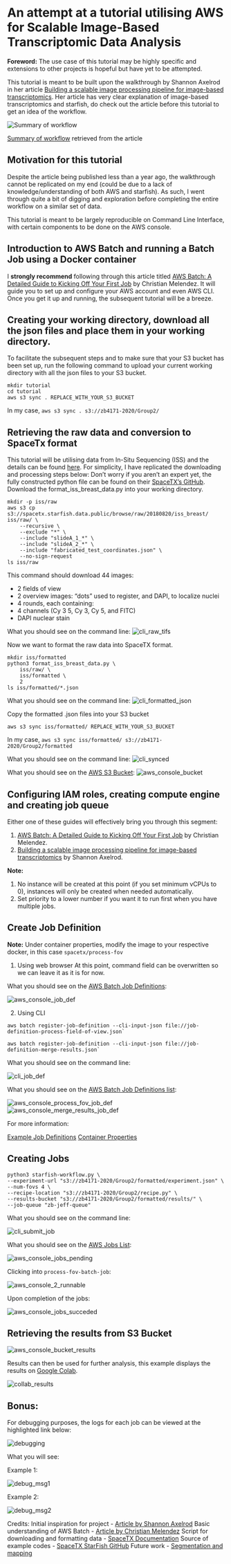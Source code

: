 # An attempt at a tutorial utilising AWS for Scalable Image-Based Transcriptomic Data Analysis
**Foreword:** The use case of this tutorial may be highly specific and extensions to other projects is
 hopeful but have yet to be attempted.

This tutorial is meant to be built upon the walkthrough by Shannon Axelrod in her article [Building a
 scalable image processing pipeline for image-based transcriptomics](https://aws.amazon.com/blogs/industries/building-a-scalable-image-processing-pipeline-for-image-based-transcriptomics/). Her article has very clear explanation of image-based transcriptomics and starfish, do check out the article before this tutorial to get an idea of the workflow. 

![Summary of workflow](images/summary_of_workflow.png)

[Summary of workflow](https://d2908q01vomqb2.cloudfront.net/c5b76da3e608d34edb07244cd9b875ee86906328/2019/12/16/C3-1-1024x487.png) retrieved from the article 

## Motivation for this tutorial
Despite the article being published less than a year ago, the walkthrough cannot be replicated on my end (could be due to a lack of knowledge/understanding of both AWS and starfish). As such, I went through quite a bit of digging and exploration before completing the entire workflow on a similar set of data.

This tutorial is meant to be largely reproducible on Command Line Interface, with certain components to be done on the AWS console.

## Introduction to AWS Batch and running a Batch Job using a Docker container
I **strongly recommend** following through this article titled [AWS Batch: A Detailed Guide to Kicking Off Your First Job](https://stackify.com/aws-batch-guide/) by Christian Melendez. It will guide you to set up and configure your AWS account and even  AWS CLI. Once you get it up and running, the subsequent tutorial will be a breeze.

## Creating your working directory, download all the json files and place them in your working directory.
To facilitate the subsequent steps and to make sure that your S3 bucket has been set up, run the following
command to upload your current working directory with all the json files to your S3 bucket.
```
mkdir tutorial
cd tutorial
aws s3 sync . REPLACE_WITH_YOUR_S3_BUCKET
```
In my case, `aws s3 sync . s3://zb4171-2020/Group2/`

## Retrieving the raw data and conversion to SpaceTx format
This tutorial will be utilising data from In-Situ Sequencing (ISS) and the details can be found [here](https://spacetx-starfish.readthedocs.io/en/ajc-output-specifications/usage/iss/iss_vignette.html). 
For simplicity, I have replicated the downloading and processing steps below:
Don’t worry if you aren’t an expert yet, the fully constructed python file can be found on their [SpaceTX’s  GitHub]( https://github.com/spacetx/starfish/blob/master/examples/data_formatting_examples/format_iss_breast_data.py). Download the format_iss_breast_data.py into your working directory.

```
mkdir -p iss/raw
aws s3 cp s3://spacetx.starfish.data.public/browse/raw/20180820/iss_breast/ iss/raw/ \
    --recursive \
    --exclude "*" \
    --include "slideA_1_*" \
    --include "slideA_2_*" \
    --include "fabricated_test_coordinates.json" \
    --no-sign-request
ls iss/raw
```

This command should download 44 images:
*	2 fields of view
*	2 overview images: “dots” used to register, and DAPI, to localize nuclei
*	4 rounds, each containing:
*	4 channels (Cy 3 5, Cy 3, Cy 5, and FITC)
*	DAPI nuclear stain

What you should see on the command line:
![cli_raw_tifs](images/cli_raw_tifs.png)

Now we want to format the raw data into SpaceTX format.
```
mkdir iss/formatted
python3 format_iss_breast_data.py \
    iss/raw/ \
    iss/formatted \
    2
ls iss/formatted/*.json
```

What you should see on the command line:
![cli_formatted_json](images/cli_formatted_json.png)

Copy the formatted .json files into your S3 bucket
```
aws s3 sync iss/formatted/ REPLACE_WITH_YOUR_S3_BUCKET
```
In my case, `aws s3 sync iss/formatted/ s3://zb4171-2020/Group2/formatted`
 
What you should see on the command line:
![cli_synced](images/cli_synced.png)

What you should see on the [AWS S3 Bucket](https://s3.console.aws.amazon.com/s3/buckets/):
![aws_console_bucket](images/aws_console_bucket.png)

## Configuring IAM roles, creating compute engine and creating job queue
Either one of these guides will effectively bring you through this segment:
1. [AWS Batch: A Detailed Guide to Kicking Off Your First Job](https://stackify.com/aws-batch-guide/) by
Christian Melendez.
1. [Building a scalable image processing pipeline for image-based transcriptomics](https://aws.amazon.com/blogs/industries/building-a-scalable-image-processing-pipeline-for-image-based-transcriptomics/)
by Shannon Axelrod.

**Note:** 
1. No instance will be created at this point (if you set minimum vCPUs to 0), instances will only be
 created when needed automatically.
1. Set priority to a lower number if you want it to run first when you have multiple jobs.

## Create Job Definition 
**Note:** Under container properties, modify the image to your respective docker, in this case `spacetx/process-fov` 

1. Using web browser
At this point, command field can be overwritten so we can leave it as it is for now. 
 
What you should see on the [AWS Batch Job Definitions](https://console.aws.amazon.com/batch/):

![aws_console_job_def](images/aws_console_job_def.png)

2. Using CLI
```
aws batch register-job-definition --cli-input-json file://job-definition-process-field-of-view.json`
```
```
aws batch register-job-definition --cli-input-json file://job-definition-merge-results.json`
```

What you should see on the command line:

![cli_job_def](images/cli_job_def.png)

What you should see on the [AWS Batch Job Definitions list](https://console.aws.amazon.com/batch/):

![aws_console_process_fov_job_def](images/aws_console_process_fov_job_def.png)
![aws_console_merge_results_job_def](images/aws_console_merge_results_job_def.png)
 

For more information: 

[Example Job Definitions](https://docs.aws.amazon.com/batch/latest/userguide/example-job-definitions.html)
[Container Properties](https://docs.aws.amazon.com/batch/latest/APIReference/API_ContainerProperties.html)


## Creating Jobs
```
python3 starfish-workflow.py \
--experiment-url "s3://zb4171-2020/Group2/formatted/experiment.json" \
--num-fovs 4 \
--recipe-location "s3://zb4171-2020/Group2/recipe.py" \
--results-bucket "s3://zb4171-2020/Group2/formatted/results/" \
--job-queue "zb-jeff-queue"
``` 
 
What you should see on the command line:

![cli_submit_job](images/cli_submit_job.png)

What you should see on the [AWS Jobs List](https://console.aws.amazon.com/batch/):

![aws_console_jobs_pending](images/aws_console_jobs_pending.png)

Clicking into `process-fov-batch-job`:

![aws_console_2_runnable](images/aws_console_2_runnable.png)

Upon completion of the jobs:

![aws_console_jobs_succeded](images/aws_console_jobs_succeded.png)
 
## Retrieving the results from S3 Bucket

![aws_console_bucket_results](images/aws_console_bucket_results.png)

Results can then be used for further analysis, this example displays the results on [Google Colab](https://colab.research.google.com/drive/1msB2H71SOpxbjJ4uJW2x5tTatPJvAcnw?usp=sharing).

![collab_results](images/collab_results.png)

## Bonus:
For debugging purposes, the logs for each job can be viewed at the highlighted link below:

![debugging](images/debugging.png)

What you will see:

Example 1:

![debug_msg1](images/debug_msg1.png)

Example 2:

![debug_msg2](images/debug_msg2.png)


Credits:
Initial inspiration for project - [Article by Shannon Axelrod](https://aws.amazon.com/blogs/industries/building-a-scalable-image-processing-pipeline-for-image-based-transcriptomics/)
Basic understanding of AWS Batch - [Article by Christian Melendez](https://stackify.com/aws-batch-guide/)
Script for downloading and formatting data - [SpaceTX Documentation](https://spacetx-starfish.readthedocs.io/en/mcai-request-support/getting_started/formatting_data/advanced.html)
Source of example codes - [SpaceTX StarFish GitHub](https://github.com/spacetx/starfish)
Future work - [Segmentation and mapping](https://github.com/spacetx/segment_and_map)
